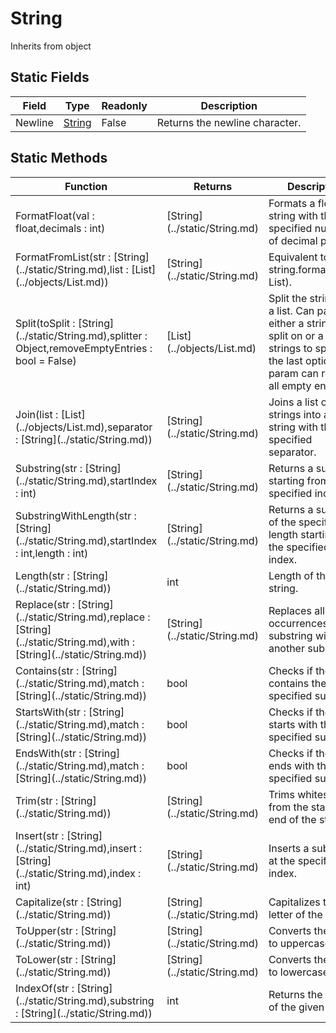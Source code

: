 # String
Inherits from object
## Static Fields
|Field|Type|Readonly|Description|
|---|---|---|---|
|Newline|[String](../static/String.md)|False|Returns the newline character.|
## Static Methods
<table>
<colgroup><col style="width: 30%"/>
<col style="width: 20%"/>
<col style="width: 50%"/>
</colgroup>
<thead>
<tr>
<th>Function</th>
<th>Returns</th>
<th>Description</th>
</tr>
</thead>
<tbody>
<tr>
<td>FormatFloat(val : float,decimals : int)</td>
<td>[String](../static/String.md)</td>
<td>Formats a float to a string with the specified number of decimal places.</td>
</tr>
<tr>
<td>FormatFromList(str : [String](../static/String.md),list : [List](../objects/List.md))</td>
<td>[String](../static/String.md)</td>
<td>Equivalent to C# string.format(string, List<string>).</td>
</tr>
<tr>
<td>Split(toSplit : [String](../static/String.md),splitter : Object,removeEmptyEntries : bool = False)</td>
<td>[List](../objects/List.md)</td>
<td>Split the string into a list. Can pass in either a string to split on or a list of strings to split on, the last optional param can remove all empty entries.</td>
</tr>
<tr>
<td>Join(list : [List](../objects/List.md),separator : [String](../static/String.md))</td>
<td>[String](../static/String.md)</td>
<td>Joins a list of strings into a single string with the specified separator.</td>
</tr>
<tr>
<td>Substring(str : [String](../static/String.md),startIndex : int)</td>
<td>[String](../static/String.md)</td>
<td>Returns a substring starting from the specified index.</td>
</tr>
<tr>
<td>SubstringWithLength(str : [String](../static/String.md),startIndex : int,length : int)</td>
<td>[String](../static/String.md)</td>
<td>Returns a substring of the specified length starting from the specified start index.</td>
</tr>
<tr>
<td>Length(str : [String](../static/String.md))</td>
<td>int</td>
<td>Length of the string.</td>
</tr>
<tr>
<td>Replace(str : [String](../static/String.md),replace : [String](../static/String.md),with : [String](../static/String.md))</td>
<td>[String](../static/String.md)</td>
<td>Replaces all occurrences of a substring with another substring.</td>
</tr>
<tr>
<td>Contains(str : [String](../static/String.md),match : [String](../static/String.md))</td>
<td>bool</td>
<td>Checks if the string contains the specified substring.</td>
</tr>
<tr>
<td>StartsWith(str : [String](../static/String.md),match : [String](../static/String.md))</td>
<td>bool</td>
<td>Checks if the string starts with the specified substring.</td>
</tr>
<tr>
<td>EndsWith(str : [String](../static/String.md),match : [String](../static/String.md))</td>
<td>bool</td>
<td>Checks if the string ends with the specified substring.</td>
</tr>
<tr>
<td>Trim(str : [String](../static/String.md))</td>
<td>[String](../static/String.md)</td>
<td>Trims whitespace from the start and end of the string.</td>
</tr>
<tr>
<td>Insert(str : [String](../static/String.md),insert : [String](../static/String.md),index : int)</td>
<td>[String](../static/String.md)</td>
<td>Inserts a substring at the specified index.</td>
</tr>
<tr>
<td>Capitalize(str : [String](../static/String.md))</td>
<td>[String](../static/String.md)</td>
<td>Capitalizes the first letter of the string.</td>
</tr>
<tr>
<td>ToUpper(str : [String](../static/String.md))</td>
<td>[String](../static/String.md)</td>
<td>Converts the string to uppercase.</td>
</tr>
<tr>
<td>ToLower(str : [String](../static/String.md))</td>
<td>[String](../static/String.md)</td>
<td>Converts the string to lowercase.</td>
</tr>
<tr>
<td>IndexOf(str : [String](../static/String.md),substring : [String](../static/String.md))</td>
<td>int</td>
<td>Returns the index of the given string.</td>
</tr>
</tbody>
</table>
